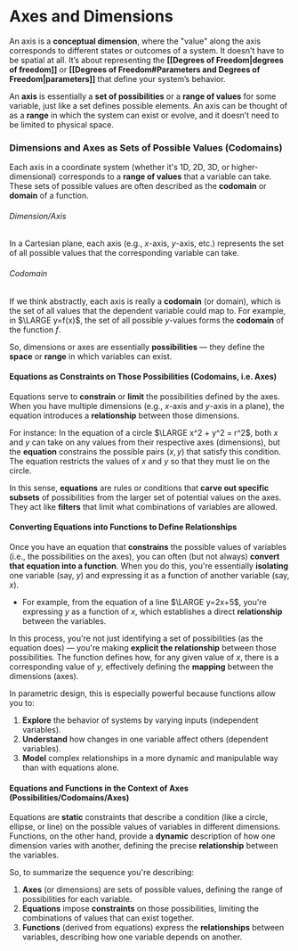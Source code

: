 # Axes and Dimensions
An axis is a **conceptual dimension**, where the "value" along the axis corresponds to different states or outcomes of a system. 
	It doesn't have to be spatial at all.
		 It’s about representing the **[[Degrees of Freedom|degrees of freedom]]** or **[[Degrees of Freedom#Parameters and Degrees of Freedom|parameters]]** that define your system’s behavior.

An **axis** is essentially a **set of possibilities** or a **range of values** for some variable, just like a set defines possible elements. 
	An axis can be thought of as a **range** in which the system can exist or evolve, and it doesn’t need to be limited to physical space.
### Dimensions and Axes as Sets of Possible Values (Codomains)
Each axis in a coordinate system (whether it's 1D, 2D, 3D, or higher-dimensional) corresponds to a **range of values** that a variable can take. 
	These sets of possible values are often described as the **codomain** or **domain** of a function.
###### Dimension/Axis
In a Cartesian plane, each axis (e.g., $x$-axis, $y$-axis, etc.) represents the set of all possible values that the corresponding variable can take.
###### Codomain
If we think abstractly, each axis is really a **codomain** (or domain), which is the set of all values that the dependent variable could map to. 
	For example, in $\LARGE y=f(x)$, the set of all possible $y$-values forms the **codomain** of the function $f$.

So, dimensions or axes are essentially **possibilities** — they define the **space** or **range** in which variables can exist.
#### Equations as Constraints on Those Possibilities (Codomains, i.e. Axes)
Equations serve to **constrain** or **limit** the possibilities defined by the axes. 
	When you have multiple dimensions (e.g., $x$-axis and $y$-axis in a plane), the equation introduces a **relationship** between those dimensions.

For instance:
	In the equation of a circle $\LARGE x^2 + y^2 = r^2$, both $x$ and $y$ can take on any values from their respective axes (dimensions), but the **equation** constrains the possible pairs $(x,y)$ that satisfy this condition. 
		The equation restricts the values of $x$ and $y$ so that they must lie on the circle.

In this sense, **equations** are rules or conditions that **carve out specific subsets** of possibilities from the larger set of potential values on the axes. 
	They act like **filters** that limit what combinations of variables are allowed.
#### Converting Equations into Functions to Define Relationships
Once you have an equation that **constrains** the possible values of variables (i.e., the possibilities on the axes), you can often (but not always) **convert that equation into a function**. 
	When you do this, you're essentially **isolating** one variable (say, $y$) and expressing it as a function of another variable (say, $x$).

- For example, from the equation of a line $\LARGE y=2x+5$, you're expressing $y$ as a function of $x$, which establishes a direct **relationship** between the variables.

In this process, you're not just identifying a set of possibilities (as the equation does) — you're making **explicit the relationship** between those possibilities. 
	The function defines how, for any given value of $x$, there is a corresponding value of $y$, effectively defining the **mapping** between the dimensions (axes).

In parametric design, this is especially powerful because functions allow you to:
1. **Explore** the behavior of systems by varying inputs (independent variables).
2. **Understand** how changes in one variable affect others (dependent variables).
3. **Model** complex relationships in a more dynamic and manipulable way than with equations alone.
#### Equations and Functions in the Context of Axes (Possibilities/Codomains/Axes)
Equations are **static** constraints that describe a condition (like a circle, ellipse, or line) on the possible values of variables in different dimensions. 
	Functions, on the other hand, provide a **dynamic** description of how one dimension varies with another, defining the precise **relationship** between the variables.

So, to summarize the sequence you're describing:
1. **Axes** (or dimensions) are sets of possible values, defining the range of possibilities for each variable.
2. **Equations** impose **constraints** on those possibilities, limiting the combinations of values that can exist together.
3. **Functions** (derived from equations) express the **relationships** between variables, describing how one variable depends on another.